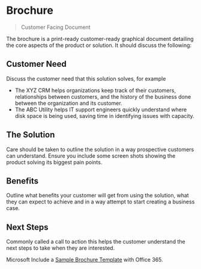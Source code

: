 # Brochure
> Customer Facing Document


The brochure is a print-ready customer-ready graphical document detailing the core aspects of the product or solution. It should discuss the following:

## Customer Need
Discuss the customer need that this solution solves, for example

- The XYZ CRM helps organizations keep track of their customers, relationships between customers, and the history of the business done between the organization and its customer.
- The ABC Utility helps IT support engineers quickly understand where disk space is being used, saving time in identifying issues with capacity.

## The Solution
Care should be taken to outline the solution in a way prospective customers can understand. Ensure you include some screen shots showing the product solving its biggest pain points.

## Benefits
Outline what benefits your customer will get from using the solution, what they can expect to achieve and in a way attempt to start creating a business case.

## Next Steps
Commonly called a call to action this helps the customer understand the next steps to take when they are interested.

Microsoft Include a [Sample Brochure Template](https://templates.office.com/en-au/software-brochure-tm00591095) with Office 365.
